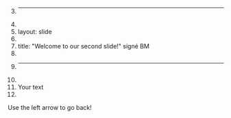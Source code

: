 3.	---
4.	
5.	layout: slide
6.	
7.	title: "Welcome to our second slide!" signé BM
8.	
9.	---
10.	
11.	Your text
12.	
Use the left arrow to go back!
